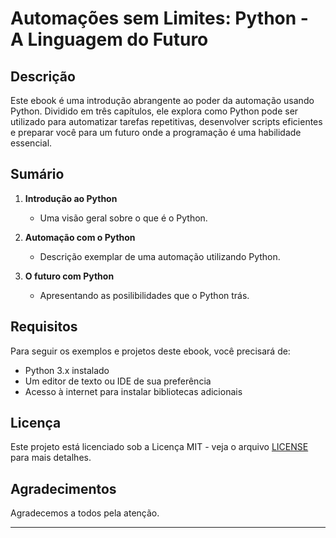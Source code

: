 # Automações sem Limites: Python - A Linguagem do Futuro
## Descrição

Este ebook é uma introdução abrangente ao poder da automação usando Python. Dividido em três capítulos, ele explora como Python pode ser utilizado para automatizar tarefas repetitivas, desenvolver scripts eficientes e preparar você para um futuro onde a programação é uma habilidade essencial.

## Sumário

1. **Introdução ao Python**
    - Uma visão geral sobre o que é o Python.

2. **Automação com o Python**
    - Descrição exemplar de uma automação utilizando Python.

3. **O futuro com Python**
    - Apresentando as posilibilidades que o Python trás.

## Requisitos

Para seguir os exemplos e projetos deste ebook, você precisará de:
- Python 3.x instalado
- Um editor de texto ou IDE de sua preferência
- Acesso à internet para instalar bibliotecas adicionais

## Licença

Este projeto está licenciado sob a Licença MIT - veja o arquivo [LICENSE](LICENSE) para mais detalhes.

## Agradecimentos

Agradecemos a todos pela atenção.

---


